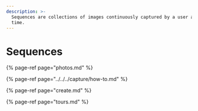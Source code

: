```yaml
---
description: >-
  Sequences are collections of images continuously captured by a user at a give
  time.
---
```


# Sequences

{% page-ref page="photos.md" %}

{% page-ref page="../../../capture/how-to.md" %}

{% page-ref page="create.md" %}

{% page-ref page="tours.md" %}


